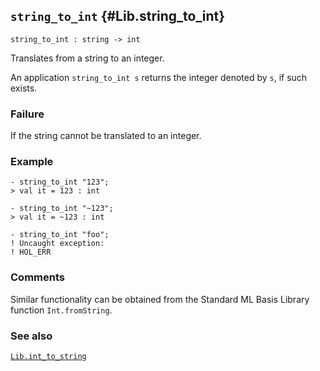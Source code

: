 ## `string_to_int` {#Lib.string_to_int}


```
string_to_int : string -> int
```



Translates from a string to an integer.


An application `string_to_int s` returns the integer denoted by `s`,
if such exists.

### Failure

If the string cannot be translated to an integer.

### Example

    
    - string_to_int "123";
    > val it = 123 : int
    
    - string_to_int "~123";
    > val it = ~123 : int
    
    - string_to_int "foo";
    ! Uncaught exception:
    ! HOL_ERR
    



### Comments

Similar functionality can be obtained from the Standard ML Basis Library
function `Int.fromString`.

### See also

[`Lib.int_to_string`](#Lib.int_to_string)

